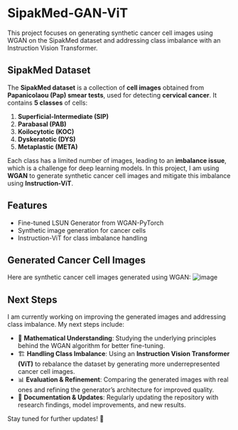 
# SipakMed-GAN-ViT
This project focuses on generating synthetic cancer cell images using WGAN on the SipakMed dataset and addressing class imbalance with an Instruction Vision Transformer.

## SipakMed Dataset
The **SipakMed dataset** is a collection of **cell images** obtained from **Papanicolaou (Pap) smear tests**, used for detecting **cervical cancer**. It contains **5 classes** of cells:
1. **Superficial-Intermediate (SIP)**  
2. **Parabasal (PAB)**  
3. **Koilocytotic (KOC)**  
4. **Dyskeratotic (DYS)**  
5. **Metaplastic (META)**  

Each class has a limited number of images, leading to an **imbalance issue**, which is a challenge for deep learning models. In this project, I am using **WGAN** to generate synthetic cancer cell images and mitigate this imbalance using **Instruction-ViT**.

## Features
- Fine-tuned LSUN Generator from WGAN-PyTorch
- Synthetic image generation for cancer cells
- Instruction-ViT for class imbalance handling
## Generated Cancer Cell Images
Here are synthetic cancer cell images generated using WGAN:
![image](https://github.com/user-attachments/assets/ae66b364-26c4-47fe-bb98-024579e4e9ea)


## Next Steps
I am currently working on improving the generated images and addressing class imbalance. My next steps include:  

- 📌 **Mathematical Understanding**: Studying the underlying principles behind the WGAN algorithm for better fine-tuning.  
- 🏗 **Handling Class Imbalance**: Using an **Instruction Vision Transformer (ViT)** to rebalance the dataset by generating more underrepresented cancer cell images.  
- 📊 **Evaluation & Refinement**: Comparing the generated images with real ones and refining the generator’s architecture for improved quality.  
- 📝 **Documentation & Updates**: Regularly updating the repository with research findings, model improvements, and new results.  

Stay tuned for further updates! 🚀
